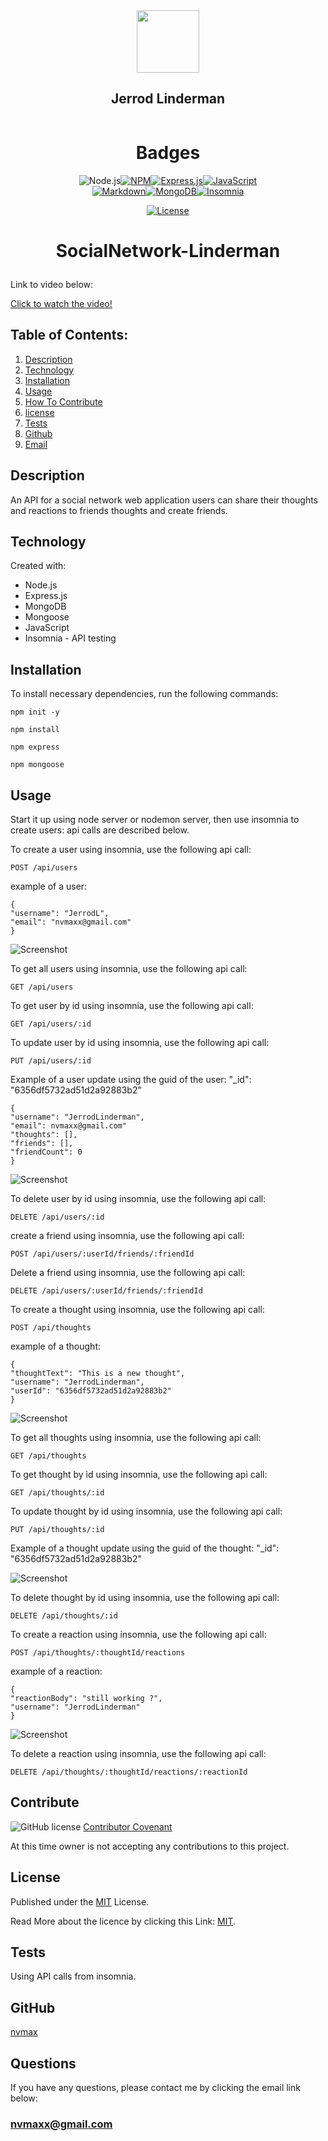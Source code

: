 
  <div id="header" align="center">
  <img src="https://media.giphy.com/media/M9gbBd9nbDrOTu1Mqx/giphy.gif" width="100"/>
  </div>
  <div align="center">
  
  ## Jerrod Linderman

  </div>
  <div align="center">
  <img src="https://komarev.com/ghpvc/?username=nvmax&style=flat-square&color=blue" alt=""/>
  </div>
  
  
  <h1 align="center">Badges</h1>
  <div align="center">
  <div align="center" style="display:block; width:300px; >
  
  [![Node.js](https://img.shields.io/badge/Node.js-blue.svg)](https://badges.greenkeeper.io/Node.js)[![NPM](https://img.shields.io/badge/NPM-green.svg)](https://badges.greenkeeper.io/NPM)[![Express.js](https://img.shields.io/badge/Express.js-orange.svg)](https://badges.greenkeeper.io/Express.js)[![JavaScript](https://img.shields.io/badge/JavaScript-purple.svg)](https://badges.greenkeeper.io/JavaScript)[![Markdown](https://img.shields.io/badge/Markdown-blue.svg)](https://badges.greenkeeper.io/Markdown)[![MongoDB](https://img.shields.io/badge/MongoDB-orange.svg)](https://badges.greenkeeper.io/MongoDB)[![Insomnia](https://img.shields.io/badge/Insomnia-purple.svg)](https://badges.greenkeeper.io/Insomnia)

  [![License](https://img.shields.io/badge/License-MIT-blue.svg)](https://opensource.org/licenses/MIT)
  
  
  </div>
  </div>
  
  <h1 align="center">
  
  SocialNetwork-Linderman</h1>

  Link to video below:

  [Click to watch the video!](https://drive.google.com/file/d/1DhZU65kcEKPKe5ZiXsa5MUJha1O9st8f/view?usp=sharing)
  
  
  ## Table of Contents:
  1. [Description](#description)
  2. [Technology](#technology)
  3. [Installation](#Installation)
  4. [Usage](#usage)
  5. [How To Contribute](#contribute)
  6. [license](#license)
  7. [Tests](#tests)
  8. [Github](#github)
  9. [Email](#questions)

  ## Description
  An API for a social network web application users can share their thoughts and reactions to friends thoughts and create friends.



  ## Technology

  Created with:

  * Node.js
  * Express.js
  * MongoDB
  * Mongoose
  * JavaScript
  * Insomnia - API testing

  ## Installation

  To install necessary dependencies, run the following commands:

  ```npm init -y```

  ```npm install```

  ```npm express```

  ```npm mongoose```
  


  ## Usage
  Start it up using node server or nodemon server, then use insomnia to create users: api calls are described below.

  To create a user using insomnia, use the following api call:

  ```POST /api/users```

  example of a user:

  ```
  {
  "username": "JerrodL",
  "email": "nvmaxx@gmail.com"
  } 
  ```

  ![Screenshot](./assets/images/createuser.png)

   To get all users using insomnia, use the following api call:

  ```GET /api/users```

   To get user by id using insomnia, use the following api call:

  ```GET /api/users/:id```

   To update user by id using insomnia, use the following api call:

  ```PUT /api/users/:id```

  Example of a user update using the guid of the user: "_id": "6356df5732ad51d2a92883b2"


  ```
  {
  "username": "JerrodLinderman",
  "email": nvmaxx@gmail.com"
  "thoughts": [],
  "friends": [],
  "friendCount": 0
  }
  ```

  ![Screenshot](./assets/images/updateuser.png)

   To delete user by id using insomnia, use the following api call:

  ```DELETE /api/users/:id```


  create a friend using insomnia, use the following api call:

  ```POST /api/users/:userId/friends/:friendId```


  Delete a friend using insomnia, use the following api call:

  ```DELETE /api/users/:userId/friends/:friendId```

  To create a thought using insomnia, use the following api call:

  ```POST /api/thoughts```

  example of a thought:

  ```
  {
  "thoughtText": "This is a new thought",
  "username": "JerrodLinderman",
  "userId": "6356df5732ad51d2a92883b2"
  }
  ```
  ![Screenshot](./assets/images/createthought.png)

  To get all thoughts using insomnia, use the following api call:

  ```GET /api/thoughts```
  
  To get thought by id using insomnia, use the following api call:

  ```GET /api/thoughts/:id```


  To update thought by id using insomnia, use the following api call:

  ```PUT /api/thoughts/:id```

  Example of a thought update using the guid of the thought: "_id": "6356df5732ad51d2a92883b2"

![Screenshot](./assets/images/updatethought.png)


  To delete thought by id using insomnia, use the following api call:

  ```DELETE /api/thoughts/:id```

  To create a reaction using insomnia, use the following api call:

  ```POST /api/thoughts/:thoughtId/reactions```

  example of a reaction:

  ```
  {
  "reactionBody": "still working ?",
  "username": "JerrodLinderman"
  }
  ```
  ![Screenshot](./assets/images/createreaction.png)

  To delete a reaction using insomnia, use the following api call:

  ```DELETE /api/thoughts/:thoughtId/reactions/:reactionId```


  
 
  ## Contribute
  ![GitHub license](https://img.shields.io/badge/Made%20by-%40nvmax-blue)
  [Contributor Covenant](https://www.contributor-covenant.org/)

  At this time owner is not accepting any contributions to this project.



  ## License

  Published under the [MIT](license.txt) License.
  

  Read More about the licence by clicking this Link: [MIT](https://opensource.org/licenses/MIT).
 

  ## Tests
  Using API calls from insomnia.



  ## GitHub
  [nvmax](https://github.com/nvmax)

  ## Questions
  If you have any questions, please contact me by clicking the email link below:
  ### [nvmaxx@gmail.com](nvmaxx@gmail.com) 

 
